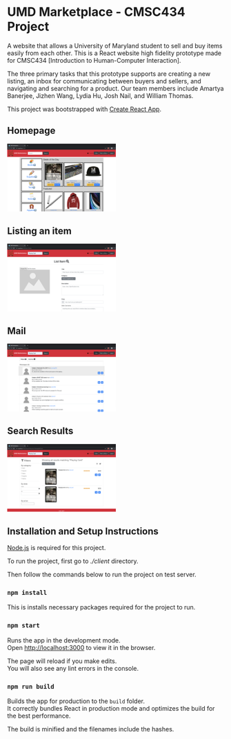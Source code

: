 # UMD Marketplace - CMSC434 Project
A website that allows a University of Maryland student to sell and buy items easily from each other. This is a React website high fidelity prototype made for CMSC434 [Introduction to Human-Computer Interaction]. 

The three primary tasks that this prototype supports are creating a new listing, an inbox for communicating between buyers and sellers, and navigating and searching for a product. Our team members include Amartya Banerjee, Jizhen Wang, Lydia Hu, Josh Nail, and William Thomas. 

This project was bootstrapped with [Create React App](https://github.com/facebook/create-react-app).

## Homepage
<img src="https://github.com/119thomas/UMDMarketplace/blob/master/screenshots/homepage.png" width=50% height=50%>

## Listing an item
<img src="https://github.com/119thomas/UMDMarketplace/blob/master/screenshots/listItem.png" width=50% height=50%>

## Mail
<img src="https://github.com/119thomas/UMDMarketplace/blob/master/screenshots/mail.png" width=50% height=50%>

## Search Results
<img src="https://github.com/119thomas/UMDMarketplace/blob/master/screenshots/search.png" width=50% height=50%>


## Installation and Setup Instructions

[Node.js](https://nodejs.org/en/download/) is required for this project.

To run the project, first go to <em>./client</em> directory.
 
Then follow the commands below to run the project on test server.

### `npm install`
This is installs necessary packages required for the project to run.

### `npm start`

Runs the app in the development mode.<br />
Open [http://localhost:3000](http://localhost:3000) to view it in the browser.

The page will reload if you make edits.<br />
You will also see any lint errors in the console.

### `npm run build`

Builds the app for production to the `build` folder.<br />
It correctly bundles React in production mode and optimizes the build for the best performance.

The build is minified and the filenames include the hashes.<br />



